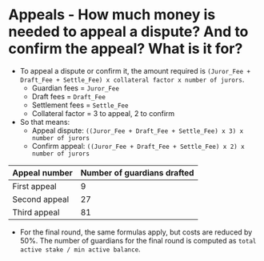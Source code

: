 # Appeals - How much money is needed to appeal a dispute? And to confirm the appeal? What is it for?

* To appeal a dispute or confirm it, the amount required is `(Juror_Fee + Draft_Fee + Settle_Fee) x collateral factor x number of jurors`.
  * Guardian fees = `Juror_Fee`
  * Draft fees = `Draft_Fee`
  * Settlement fees = `Settle_Fee`
  * Collateral factor = 3 to appeal, 2 to confirm
* So that means:
  * Appeal dispute: `((Juror_Fee + Draft_Fee + Settle_Fee) x 3) x number of jurors`
  * Confirm appeal: `((Juror_Fee + Draft_Fee + Settle_Fee) x 2) x number of jurors`

| Appeal number  | Number of guardians drafted |
| -------------- | --------------------------- |
| First appeal   | 9                           |
| Second appeal  | 27                          |
| Third appeal   | 81                          |

* For the final round, the same formulas apply, but costs are reduced by 50%. The number of guardians for the final round is computed as `total active stake / min active balance`.
